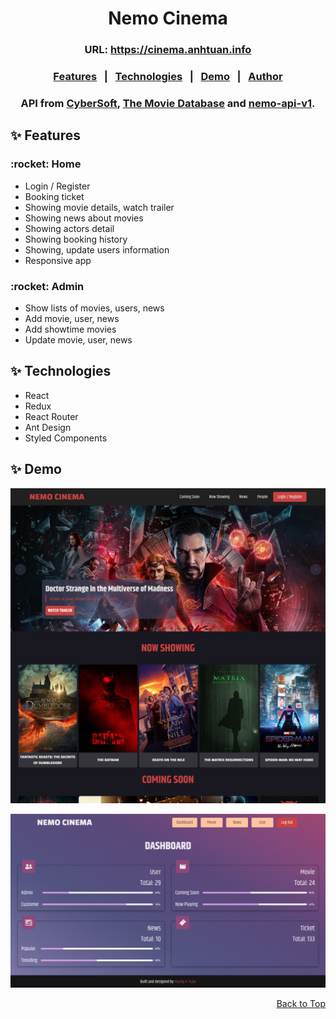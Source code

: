 <h1 align="center">Nemo Cinema</h1>

<h3 align="center">URL: <a href="https://cinema.anhtuan.info" target="_blank">https://cinema.anhtuan.info</a></h3>

<h3 align="center">
  <a href="#sparkles-features">Features</a> &#xa0; | &#xa0;
  <a href="#sparkles-technologies">Technologies</a> &#xa0; | &#xa0;
  <a href="#sparkles-demo">Demo</a> &#xa0; | &#xa0; 
  <a href="https://www.anhtuan.info">Author</a>
</h3>

<h3 align="center">API from 
<a href="https://cybersoft.edu.vn/">CyberSoft</a>, 
<a href="https://www.themoviedb.org/">The Movie Database</a> and 
<a href="https://github.com/tuanhngf/nemo-api-v1">nemo-api-v1</a>.</h3>

## :sparkles: Features 

<h3>:rocket: Home</h3>

- Login / Register
- Booking ticket
- Showing movie details, watch trailer
- Showing news about movies
- Showing actors detail
- Showing booking history
- Showing, update users information
- Responsive app

<h3>:rocket: Admin</h3>

- Show lists of movies, users, news
- Add movie, user, news
- Add showtime movies
- Update movie, user, news

## :sparkles: Technologies

- React
- Redux
- React Router
- Ant Design
- Styled Components

## :sparkles: Demo
[![home](src/images/preview/home.jpg)](https://cinema.anhtuan.info)

[![admin](src/images/preview/admin.jpg)](https://cinema.anhtuan.info/admin)

<p align="right">
<a href="#top">Back to Top</a>
</p>
